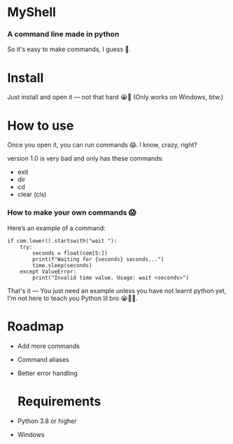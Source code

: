 # MyShell
### A command line made in python
So it's easy to make commands, I guess 🤷.

# Install
Just install and open it — not that hard 😭🥀 (Only works on Windows, btw.)

# How to use
Once you open it, you can run commands 😱. I know, crazy, right?

version 1.0 is very bad and only has these commands: 
- exit
- dir
- cd
- clear (cls)

### How to make your own commands 😱
Here’s an example of a command:
   
    if com.lower().startswith("wait "):
        try: 
            seconds = float(com[5:])
            print(f"Waiting for {seconds} seconds...")
            time.sleep(seconds)
        except ValueError:
            print("Invalid time value. Usage: wait <seconds>")

That's it — You just need an example unless you have not learnt python yet, I'm not here to teach you Python lil bro 😭🥀💀.

# Roadmap
- Add more commands
- Command aliases
- Better error handling

  # Requirements
- Python 3.8 or higher
- Windows
